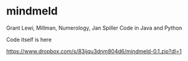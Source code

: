 # mindmeld
Grant Lewi, Millman, Numerology, Jan Spiller Code in Java and Python

Code itself is here 

https://www.dropbox.com/s/83ijqu3dnm804d6/mindmeld-0.1.zip?dl=1
